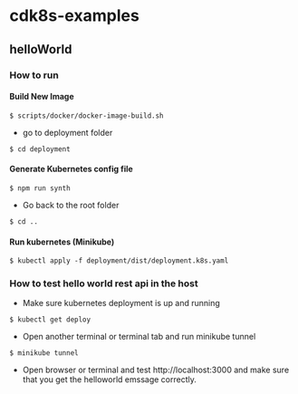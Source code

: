 # cdk8s-examples

## helloWorld

### How to run

#### Build New Image

`$ scripts/docker/docker-image-build.sh`

* go to deployment folder

`$ cd deployment`


#### Generate Kubernetes config file

`$ npm run synth`

* Go back to the root folder

`$ cd ..`

#### Run kubernetes (Minikube)

`$ kubectl apply -f deployment/dist/deployment.k8s.yaml`

### How to test hello world rest api in the host

* Make sure kubernetes deployment is up and running

`$ kubectl get deploy`

* Open another terminal or terminal tab and run minikube tunnel

`$ minikube tunnel`

* Open browser or terminal and test http://localhost:3000 and make sure that you get the helloworld emssage correctly.



